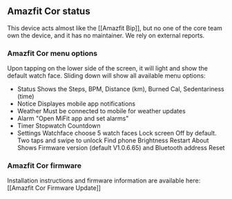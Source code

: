 ## Amazfit Cor status

This device acts almost like the [[Amazfit Bip]], but no one of the core team own the device, and it has no maintainer. We rely on external reports. 

### Amazfit Cor menu options
Upon tapping on the lower side of the screen, it will light and show the default watch face. Sliding down will show all available menu options:
* Status
    Shows the Steps, BPM, Distance (km), Burned Cal, Sedentariness (time)
* Notice
    Displayes mobile app notifications
* Weather
    Must be connected to mobile for weather updates
* Alarm
    "Open MiFit app and set alarms"
* Timer
    Stopwatch
    Countdown
* Settings
    Watchface
        choose 5 watch faces
    Lock screen
        Off by default. Two taps and swipe to unlock
    Find phone
    Brightness
    Restart
    About
        Shows Firmware version (default V1.0.6.65) and Bluetooth address
    Reset

### Amazfit Cor firmware
Installation instructions and firmware information are available here: [[Amazfit Cor Firmware Update]]
